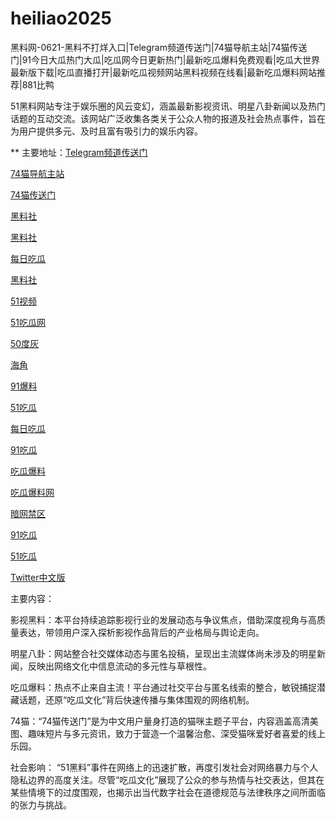 # heiliao2025
黑料网-0621-黑料不打烊入口|Telegram频道传送门|74猫导航主站|74猫传送门|91今日大瓜热门大瓜|吃瓜网今日更新热门|最新吃瓜爆料免费观看|吃瓜大世界最新版下载|吃瓜直播打开|最新吃瓜视频网站黑料视频在线看|最新吃瓜爆料网站推荐|881比鸭

51黑料网站专注于娱乐圈的风云变幻，涵盖最新影视资讯、明星八卦新闻以及热门话题的互动交流。该网站广泛收集各类关于公众人物的报道及社会热点事件，旨在为用户提供多元、及时且富有吸引力的娱乐内容。

** 主要地址：<a href="https://74mao.com/">Telegram频道传送门</a>

<a href="https://74mao.com/">74猫导航主站</a>

<a href="https://74mao.com/">74猫传送门</a>

<a href="https://pi30-02.pages.dev/">黑料社</a>

<a href="https://hls-01.pages.dev/">黑料社</a>

<a href="https://cg25-4.pages.dev/">每日吃瓜</a>

<a href="https://hls-59.pages.dev/">黑料社</a>

<a href="https://hj-1282.pages.dev/">51视频</a>

<a href="https://pi98.pages.dev/">51吃瓜网</a>

<a href="https://pi1-01.pages.dev/">50度灰</a>

<a href="https://hj-1295.pages.dev/">海角</a>

<a href="https://cg65-01.pages.dev/">91爆料</a>

<a href="https://cg17-5.pages.dev/">51吃瓜</a>

<a href="https://cg165.pages.dev/">每日吃瓜</a>

<a href="https://cg40-3.pages.dev/">91吃瓜</a>

<a href="https://cg77-66.pages.dev/">吃瓜爆料</a>

<a href="https://cg765.pages.dev/">吃瓜爆料网</a>

<a href="https://pi114.pages.dev/">暗网禁区</a>

<a href="https://pi08-1.pages.dev/">91吃瓜</a>

<a href="https://pi21.pages.dev/">51吃瓜</a>

<a href="https://pi789.pages.dev/">Twitter中文版</a>


主要内容：

影视黑料：本平台持续追踪影视行业的发展动态与争议焦点，借助深度视角与高质量表达，带领用户深入探析影视作品背后的产业格局与舆论走向。

明星八卦：网站整合社交媒体动态与匿名投稿，呈现出主流媒体尚未涉及的明星新闻，反映出网络文化中信息流动的多元性与草根性。

吃瓜爆料：热点不止来自主流！平台通过社交平台与匿名线索的整合，敏锐捕捉潜藏话题，还原“吃瓜文化”背后快速传播与集体围观的网络机制。

74猫：“74猫传送门”是为中文用户量身打造的猫咪主题子平台，内容涵盖高清美图、趣味短片与多元资讯，致力于营造一个温馨治愈、深受猫咪爱好者喜爱的线上乐园。

社会影响：
“51黑料”事件在网络上的迅速扩散，再度引发社会对网络暴力与个人隐私边界的高度关注。尽管“吃瓜文化”展现了公众的参与热情与社交表达，但其在某些情境下的过度围观，也揭示出当代数字社会在道德规范与法律秩序之间所面临的张力与挑战。
